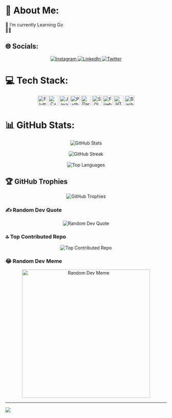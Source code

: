 # 💫 About Me:
🔭 I’m currently Learning Go<br>🌱💬


## 🌐 Socials:
<p align="center">
  <a href="https://instagram.com/i_m_ratn">
    <img src="https://img.shields.io/badge/Instagram-%23E4405F.svg?logo=Instagram&logoColor=white" alt="Instagram">
  </a>
  <a href="https://linkedin.com/in/ratn">
    <img src="https://img.shields.io/badge/LinkedIn-%230077B5.svg?logo=linkedin&logoColor=white" alt="LinkedIn">
  </a>
  <a href="https://twitter.com/ratn_7">
    <img src="https://img.shields.io/badge/Twitter-%231DA1F2.svg?logo=Twitter&logoColor=white" alt="Twitter">
  </a>
</p>

# 💻 Tech Stack:
<p align="center">
  <img src="https://img.icons8.com/?size=256&id=7I3BjCqe9rjG&format=png" alt="Flutter" height="30" width="30">
  <img src="https://img.icons8.com/?size=256&id=40669&format=png" alt="C++" height="30" width="30">
  <img src="https://img.icons8.com/?size=256&id=13679&format=png" alt="Java" height="30" width="30">
  <img src="https://img.icons8.com/?size=256&id=13441&format=png" alt="Python" height="30" width="30">
  <img src="https://img.icons8.com/?size=256&id=7AFcZ2zirX6Y&format=png" alt="Dart" height="30" width="30">
  <img src="https://img.icons8.com/?size=256&id=qGUfLiYi1bRN&format=png" alt="SQL" height="30" width="30">
  <img src="https://img.icons8.com/?size=256&id=87330&format=png" alt="Firebase" height="30" width="30">
  <img src="https://img.icons8.com/?size=48&id=20909&format=png" alt="HTML" height="30" width="30">
  <img src="https://img.icons8.com/?size=256&id=9MJf0ngDwS8z&format=png" alt="Bash" height="30" width="30">
</p>

# 📊 GitHub Stats:
<p align="center">
  <img src="https://github-readme-stats.vercel.app/api?username=RG-7&theme=dark&hide_border=false&include_all_commits=true&count_private=true" alt="GitHub Stats">
  <br/><br/>
  <img src="https://github-readme-streak-stats.herokuapp.com/?user=RG-7&theme=dark&hide_border=false" alt="GitHub Streak">
  <br/><br/>
  <img src="https://github-readme-stats.vercel.app/api/top-langs/?username=RG-7&theme=dark&hide_border=false&include_all_commits=true&count_private=true&layout=compact" alt="Top Languages">
  <br/>
</p>

## 🏆 GitHub Trophies
<p align="center">
  <img src="https://github-profile-trophy.vercel.app/?username=RG-7&theme=radical&no-frame=false&no-bg=true&margin-w=4" alt="GitHub Trophies">
</p>

### ✍️ Random Dev Quote
<p align="center">
  <img src="https://quotes-github-readme.vercel.app/api?type=horizontal&theme=radical" alt="Random Dev Quote">
</p>

### 🔝 Top Contributed Repo
<p align="center">
  <img src="https://github-contributor-stats.vercel.app/api?username=RG-7&limit=5&theme=dark&combine_all_yearly_contributions=true" alt="Top Contributed Repo">
</p>

### 😂 Random Dev Meme
<p align="center">
  <img src='https://randommeme-five.vercel.app/' style="height: 400px;" alt="Random Dev Meme">
</p>

---
[![](https://visitcount.itsvg.in/api?id=RG-7&icon=0&color=0)](https://visitcount.itsvg.in)

<!-- Proudly created with GPRM ( https://gprm.itsvg.in ) -->
